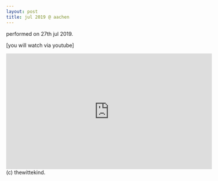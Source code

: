 ```yaml
---
layout: post
title: jul 2019 @ aachen
---
```


performed on 27th jul 2019.

[you will watch via youtube]

<iframe width="560" height="315" src="https://www.youtube.com/embed/lAzQjr8mV48" title="YouTube video player" frameborder="0" allow="accelerometer; autoplay; clipboard-write; encrypted-media; gyroscope; picture-in-picture" allowfullscreen></iframe>

<br>
(c) thewittekind.
 &nbsp;